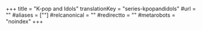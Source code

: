+++
title = "K-pop and Idols"
translationKey = "series-kpopandidols"
#url = ""
#aliases = [""]
#relcanonical = ""
#redirectto = ""
#metarobots = "noindex"
+++
